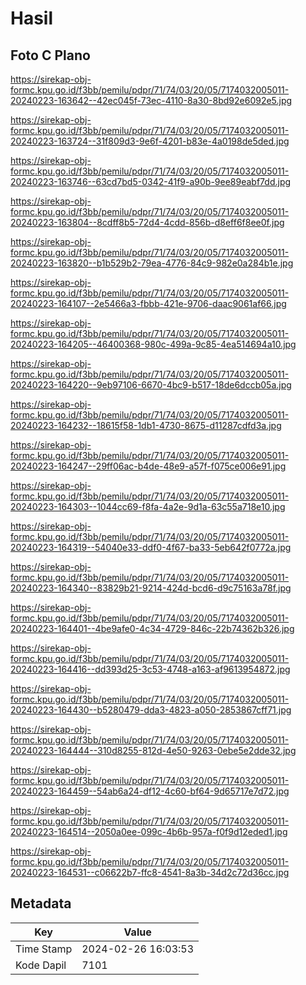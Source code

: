 # Hasil

## Foto C Plano

https://sirekap-obj-formc.kpu.go.id/f3bb/pemilu/pdpr/71/74/03/20/05/7174032005011-20240223-163642--42ec045f-73ec-4110-8a30-8bd92e6092e5.jpg

https://sirekap-obj-formc.kpu.go.id/f3bb/pemilu/pdpr/71/74/03/20/05/7174032005011-20240223-163724--31f809d3-9e6f-4201-b83e-4a0198de5ded.jpg

https://sirekap-obj-formc.kpu.go.id/f3bb/pemilu/pdpr/71/74/03/20/05/7174032005011-20240223-163746--63cd7bd5-0342-41f9-a90b-9ee89eabf7dd.jpg

https://sirekap-obj-formc.kpu.go.id/f3bb/pemilu/pdpr/71/74/03/20/05/7174032005011-20240223-163804--8cdff8b5-72d4-4cdd-856b-d8eff6f8ee0f.jpg

https://sirekap-obj-formc.kpu.go.id/f3bb/pemilu/pdpr/71/74/03/20/05/7174032005011-20240223-163820--b1b529b2-79ea-4776-84c9-982e0a284b1e.jpg

https://sirekap-obj-formc.kpu.go.id/f3bb/pemilu/pdpr/71/74/03/20/05/7174032005011-20240223-164107--2e5466a3-fbbb-421e-9706-daac9061af66.jpg

https://sirekap-obj-formc.kpu.go.id/f3bb/pemilu/pdpr/71/74/03/20/05/7174032005011-20240223-164205--46400368-980c-499a-9c85-4ea514694a10.jpg

https://sirekap-obj-formc.kpu.go.id/f3bb/pemilu/pdpr/71/74/03/20/05/7174032005011-20240223-164220--9eb97106-6670-4bc9-b517-18de6dccb05a.jpg

https://sirekap-obj-formc.kpu.go.id/f3bb/pemilu/pdpr/71/74/03/20/05/7174032005011-20240223-164232--18615f58-1db1-4730-8675-d11287cdfd3a.jpg

https://sirekap-obj-formc.kpu.go.id/f3bb/pemilu/pdpr/71/74/03/20/05/7174032005011-20240223-164247--29ff06ac-b4de-48e9-a57f-f075ce006e91.jpg

https://sirekap-obj-formc.kpu.go.id/f3bb/pemilu/pdpr/71/74/03/20/05/7174032005011-20240223-164303--1044cc69-f8fa-4a2e-9d1a-63c55a718e10.jpg

https://sirekap-obj-formc.kpu.go.id/f3bb/pemilu/pdpr/71/74/03/20/05/7174032005011-20240223-164319--54040e33-ddf0-4f67-ba33-5eb642f0772a.jpg

https://sirekap-obj-formc.kpu.go.id/f3bb/pemilu/pdpr/71/74/03/20/05/7174032005011-20240223-164340--83829b21-9214-424d-bcd6-d9c75163a78f.jpg

https://sirekap-obj-formc.kpu.go.id/f3bb/pemilu/pdpr/71/74/03/20/05/7174032005011-20240223-164401--4be9afe0-4c34-4729-846c-22b74362b326.jpg

https://sirekap-obj-formc.kpu.go.id/f3bb/pemilu/pdpr/71/74/03/20/05/7174032005011-20240223-164416--dd393d25-3c53-4748-a163-af9613954872.jpg

https://sirekap-obj-formc.kpu.go.id/f3bb/pemilu/pdpr/71/74/03/20/05/7174032005011-20240223-164430--b5280479-dda3-4823-a050-2853867cff71.jpg

https://sirekap-obj-formc.kpu.go.id/f3bb/pemilu/pdpr/71/74/03/20/05/7174032005011-20240223-164444--310d8255-812d-4e50-9263-0ebe5e2dde32.jpg

https://sirekap-obj-formc.kpu.go.id/f3bb/pemilu/pdpr/71/74/03/20/05/7174032005011-20240223-164459--54ab6a24-df12-4c60-bf64-9d65717e7d72.jpg

https://sirekap-obj-formc.kpu.go.id/f3bb/pemilu/pdpr/71/74/03/20/05/7174032005011-20240223-164514--2050a0ee-099c-4b6b-957a-f0f9d12eded1.jpg

https://sirekap-obj-formc.kpu.go.id/f3bb/pemilu/pdpr/71/74/03/20/05/7174032005011-20240223-164531--c06622b7-ffc8-4541-8a3b-34d2c72d36cc.jpg


## Metadata

| Key        | Value               |
| ---------- | ------------------- |
| Time Stamp | 2024-02-26 16:03:53 |
| Kode Dapil | 7101                |



